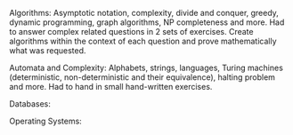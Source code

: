 Algorithms: Asymptotic notation, complexity, divide and conquer, greedy, dynamic programming, graph algorithms, NP completeness and more. 
Had to answer complex related questions in 2 sets of exercises. Create algorithms within the context of each question and prove mathematically what was requested.

Automata and Complexity: Alphabets, strings, languages, Turing machines (deterministic, non-deterministic and their equivalence), halting problem and more. Had to hand in small hand-written exercises.

Databases:

Operating Systems:
